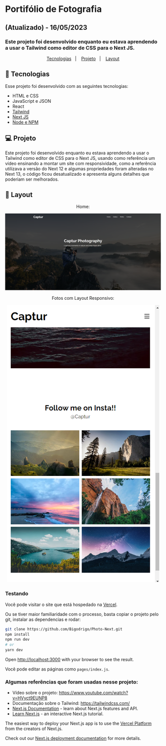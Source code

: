 # Portifólio de Fotografia
## (Atualizado) - 16/05/2023
### Este projeto foi desenvolvido enquanto eu estava aprendendo a usar o Tailwind como editor de CSS para o Next JS.

<p align="center">
  <a href="#-tecnologias">Tecnologias</a>&nbsp;&nbsp;&nbsp;|&nbsp;&nbsp;&nbsp;
  <a href="#-projeto">Projeto</a>&nbsp;&nbsp;&nbsp;|&nbsp;&nbsp;&nbsp;
  <a href="#-layout">Layout</a>
</p>


## 🚀 Tecnologias

Esse projeto foi desenvolvido com as seguintes tecnologias:

- HTML e CSS
- JavaScript e JSON
- React
- [Tailwind](https://tailwindcss.com/)
- [Next JS](https://nextjs.org/)
- [Node e NPM](https://nodejs.org/)

## 💻 Projeto

Este projeto foi desenvolvido enquanto eu estava aprendendo a usar o Tailwind como editor de CSS para o Next JS, usando como referência um vídeo ensinando a montar um site com responsividade, como a referência utilizava a versão do Next 12 e algumas propriedades foram alteradas no Next 13, o código ficou desatualizado e apresenta alguns detalhes que poderiam ser melhorados.

## 🔖 Layout

<div align="center">
    <p>Home:</p>
    <img src="/assets/home.png">
</div>

<div align="center">
    <p>Fotos com Layout Responsivo:</p>
    <img src="/assets/photos.png">
</div>

### Testando
Você pode visitar o site que está hospedado na [Vercel](https://photo-next.vercel.app/).

Ou se tiver maior familiaridade com o processo, basta copiar o projeto pelo git, instalar as dependencias e rodar:

```bash
git clone https://github.com/Bigodrigo/Photo-Next.git
npm install
npm run dev
# or
yarn dev
```

Open [http://localhost:3000](http://localhost:3000) with your browser to see the result.

Você pode editar as páginas como `pages/index.js`. 

### Algumas referências que foram usadas nesse projeto:
- Vídeo sobre o projeto: https://www.youtube.com/watch?v=HVyct9EUNP8
- Documentação sobre o Tailwind: https://tailwindcss.com/
- [Next.js Documentation](https://nextjs.org/docs) - learn about Next.js features and API.
- [Learn Next.js](https://nextjs.org/learn) - an interactive Next.js tutorial.

The easiest way to deploy your Next.js app is to use the [Vercel Platform](https://vercel.com/new?utm_medium=default-template&filter=next.js&utm_source=create-next-app&utm_campaign=create-next-app-readme) from the creators of Next.js.

Check out our [Next.js deployment documentation](https://nextjs.org/docs/deployment) for more details.

